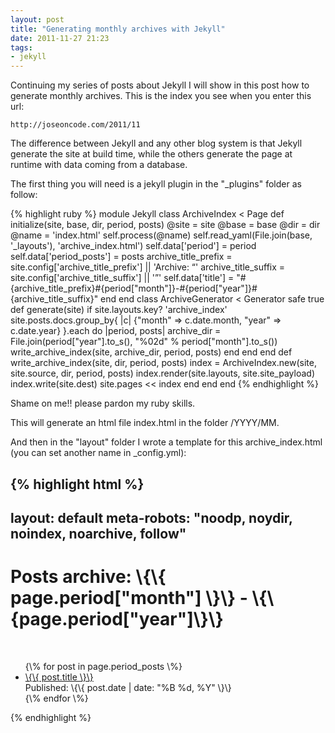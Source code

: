 ```yaml
---
layout: post
title: "Generating monthly archives with Jekyll"
date: 2011-11-27 21:23
tags:
- jekyll
---
```


Continuing my series of posts about Jekyll I will show in this post how to generate monthly archives.
This is the index you see when you enter this url:

	http://joseoncode.com/2011/11

The difference between Jekyll and any other blog system is that Jekyll generate the site at build time, while the others generate the page at runtime with data coming from a database.

The first thing you will need is a jekyll plugin in the "_plugins" folder as follow:

{% highlight ruby %}
module Jekyll
  class ArchiveIndex < Page
    def initialize(site, base, dir, period, posts)
      @site = site
      @base = base
      @dir = dir
      @name = 'index.html'
      self.process(@name)
      self.read_yaml(File.join(base, '_layouts'), 'archive_index.html')
      self.data['period'] = period
      self.data['period_posts'] = posts
      archive_title_prefix = site.config['archive_title_prefix'] || 'Archive: &ldquo;'
      archive_title_suffix = site.config['archive_title_suffix'] || '&rdquo;'
      self.data['title'] = "#{archive_title_prefix}#{period["month"]}-#{period["year"]}#{archive_title_suffix}"
    end
  end
  class ArchiveGenerator < Generator
    safe true
    def generate(site)
      if site.layouts.key? 'archive_index'
        site.posts.docs.group_by{ |c| {"month" => c.date.month, "year" => c.date.year} }.each do |period, posts|
          archive_dir = File.join(period["year"].to_s(), "%02d" % period["month"].to_s())
          write_archive_index(site, archive_dir, period, posts)
        end
      end
    end
    def write_archive_index(site, dir, period, posts)
      index = ArchiveIndex.new(site, site.source, dir, period, posts)
      index.render(site.layouts, site.site_payload)
      index.write(site.dest)
      site.pages << index
    end
  end
end
{% endhighlight %}

Shame on me!! please pardon my ruby skills.

This will generate an html file index.html in the folder /YYYY/MM.

And then in the "layout" folder I wrote a template for this archive_index.html (you can set another name in _config.yml):

{% highlight html %}
---
layout: default
meta-robots: "noodp, noydir, noindex, noarchive, follow"
---

<h1> Posts archive: \{\{ page.period["month"] \}\} - \{\{page.period["year"]\}\} </h1><br>
<ul>
{\% for post in page.period_posts \%}
<li>
	<a href="{{post.url}}">\{\{ post.title \}\}</a><br>
	<span class="entry-meta">Published: \{\{ post.date | date: "%B %d, %Y" \}\}</span>
</li>
{\% endfor \%}
</ul>
{% endhighlight %}
